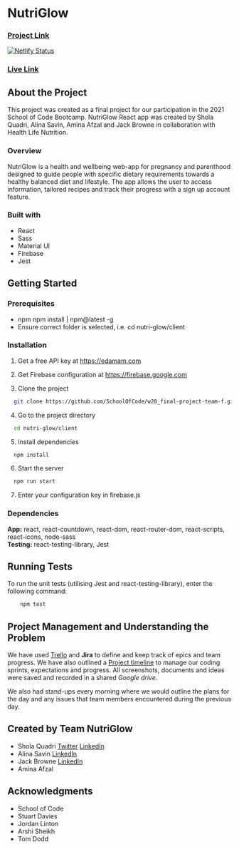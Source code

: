 # NutriGlow

### [Project Link](https://github.com/SchoolOfCode/w20_final-project-team-f)
<!-- 
[![Netlify Status](https://api.netlify.com/api/v1/badges/8566414f-0e79-481b-9c87-7275d2f62e34/deploy-status)](https://app.netlify.com/sites/nutri-glow/deploys) -->
[![Netlify Status](https://api.netlify.com/api/v1/badges/39b8c826-bc21-4250-a19a-d1e6518c7b75/deploy-status)](https://app.netlify.com/sites/nutriglow/deploys)

<!-- ### [Live Link](https://nutri-glow.netlify.app/) -->
### [Live Link](https://nutriglow.netlify.app/)

## About the Project

This project was created as a final project for our participation in the 2021 School of Code Bootcamp. NutriGlow React app was created by Shola Quadri, Alina Savin, Amina Afzal and Jack Browne in collaboration with Health Life Nutrition.

### Overview

NutriGlow is a health and wellbeing web-app for pregnancy and parenthood designed to guide people with specific dietary requirements towards a healthy balanced diet and lifestyle. The app allows the user to access information, tailored recipes and track their progress with a sign up account feature.

### Built with

- React
- Sass
- Material UI
- Firebase
- Jest

## Getting Started

### Prerequisites

- npm
  npm install | npm@latest -g
- Ensure correct folder is selected, i.e. cd nutri-glow/client

### Installation

1. Get a free API key at https://edamam.com
2. Get Firebase configuration at https://firebase.google.com

3. Clone the project

```bash
  git clone https://github.com/SchoolOfCode/w20_final-project-team-f.git
```

4. Go to the project directory

```bash
  cd nutri-glow/client
```

5. Install dependencies

```bash
  npm install
```

6. Start the server

```bash
  npm run start
```

7. Enter your configuration key in firebase.js

### Dependencies

**App:** react, react-countdown, react-dom, react-router-dom, react-scripts, react-icons, node-sass  
**Testing:** react-testing-library, Jest

## Running Tests

To run the unit tests (utilising Jest and react-testing-library), enter the following command:

```bash
    npm test
```

## Project Management and Understanding the Problem

We have used [Trello](https://trello.com/b/upYLypOD/team-f-final-project) and **Jira** to define and keep track of epics and team progress. We have also outlined a [Project timeline](https://docs.google.com/spreadsheets/d/1xzCqbwaTbaTGuGkP9K4_n0n45luToIkwK0QMOIoKTI4/edit#gid=0) to manage our coding sprints, expectations and progress. All screenshots, documents and ideas were saved and recorded in a shared _Google drive_.

We also had stand-ups every morning where we would outline the plans for the day and any issues that team members encountered during the previous day.

## Created by Team NutriGlow

- Shola Quadri [Twitter](https://twitter.com/codewurld1) [LinkedIn](linkedin.com/in/shola-quadri-bb6797205/)
- Alina Savin [LinkedIn](https://www.linkedin.com/in/alina-savin-40142982/)
- Jack Browne [LinkedIn](https://www.linkedin.com/in/jack-b-618710141/)
- Amina Afzal

## Acknowledgments

- School of Code
- Stuart Davies
- Jordan Linton
- Arshi Sheikh
- Tom Dodd

